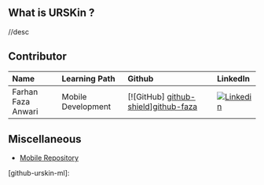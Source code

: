 ## What is URSKin ?

//desc

## Contributor
| Name | Learning Path | Github | LinkedIn |
| :-- | :-- | :-- | :-- |
| Farhan Faza Anwari | Mobile Development | [![GitHub] [github-shield]][github-faza] | [![Linkedin][linkedin-shield] ][linkedin-faza] |


## Miscellaneous
- [Mobile Repository](https://github.com/frhnfzaa/URSkin)








[//]: # (LINKS)


[github-faza]: https://github.com/frhnfzaa

[linkedin-faza]: https://www.linkedin.com/in/frhnfzaa/

[github-urskin-ml]:

[github-shield]: https://img.shields.io/badge/github-%23121011.svg?style=for-the-badge&logo=github&logoColor=white
[linkedin-shield]: https://img.shields.io/badge/LinkedIn-0077B5?style=for-the-badge&logo=linkedin&logoColor=white

